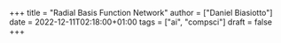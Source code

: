 +++
title = "Radial Basis Function Network"
author = ["Daniel Biasiotto"]
date = 2022-12-11T02:18:00+01:00
tags = ["ai", "compsci"]
draft = false
+++
